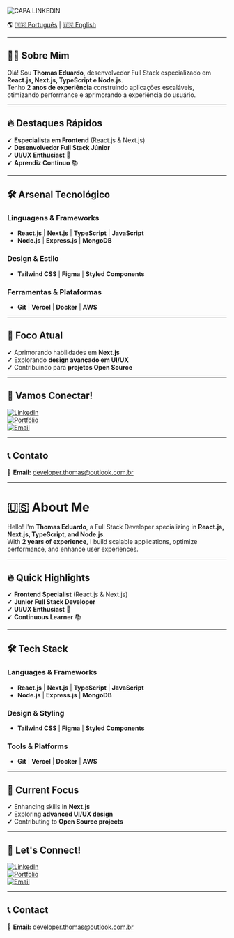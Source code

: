 ![CAPA LINKEDIN](https://github.com/user-attachments/assets/dc4dfbdf-b11f-49fe-8caa-f7c3aae3911a)

🌎 [🇧🇷 Português](#-sobre-mim) | [🇺🇸 English](#-about-me)

---

## 👨‍💻 Sobre Mim

Olá! Sou **Thomas Eduardo**, desenvolvedor Full Stack especializado em **React.js, Next.js, TypeScript e Node.js**.  
Tenho **2 anos de experiência** construindo aplicações escaláveis, otimizando performance e aprimorando a experiência do usuário.

---

## 🔥 Destaques Rápidos  

✔ **Especialista em Frontend** (React.js & Next.js)  
✔ **Desenvolvedor Full Stack Júnior**  
✔ **UI/UX Enthusiast** 🎨  
✔ **Aprendiz Contínuo** 📚  

---

## 🛠️ Arsenal Tecnológico  

### **Linguagens & Frameworks**  
- **React.js** | **Next.js** | **TypeScript** | **JavaScript**  
- **Node.js** | **Express.js** | **MongoDB**  

### **Design & Estilo**  
- **Tailwind CSS** | **Figma** | **Styled Components**  

### **Ferramentas & Plataformas**  
- **Git** | **Vercel** | **Docker** | **AWS**  

---

## 🚀 Foco Atual  

✔ Aprimorando habilidades em **Next.js**  
✔ Explorando **design avançado em UI/UX**  
✔ Contribuindo para **projetos Open Source**  

---

## 🔗 Vamos Conectar!  

[![LinkedIn](https://img.shields.io/badge/LinkedIn-000?style=for-the-badge&logo=linkedin)](https://linkedin.com/in/seu-perfil)  
[![Portfólio](https://img.shields.io/badge/Portfólio-000?style=for-the-badge&logo=react)](https://www.devthm.site)  
[![Email](https://img.shields.io/badge/Email-000?style=for-the-badge&logo=gmail)](mailto:developer.thomas@outlook.com.br)  

---

## 📞 Contato  
📧 **Email:** [developer.thomas@outlook.com.br](mailto:developer.thomas@outlook.com.br)  

---

# 🇺🇸 About Me  

Hello! I'm **Thomas Eduardo**, a Full Stack Developer specializing in **React.js, Next.js, TypeScript, and Node.js**.  
With **2 years of experience**, I build scalable applications, optimize performance, and enhance user experiences.  

---

## 🔥 Quick Highlights  

✔ **Frontend Specialist** (React.js & Next.js)  
✔ **Junior Full Stack Developer**  
✔ **UI/UX Enthusiast** 🎨  
✔ **Continuous Learner** 📚  

---

## 🛠️ Tech Stack  

### **Languages & Frameworks**  
- **React.js** | **Next.js** | **TypeScript** | **JavaScript**  
- **Node.js** | **Express.js** | **MongoDB**  

### **Design & Styling**  
- **Tailwind CSS** | **Figma** | **Styled Components**  

### **Tools & Platforms**  
- **Git** | **Vercel** | **Docker** | **AWS**  

---

## 🚀 Current Focus  

✔ Enhancing skills in **Next.js**  
✔ Exploring **advanced UI/UX design**  
✔ Contributing to **Open Source projects**  

---

## 🔗 Let's Connect!  

[![LinkedIn](https://img.shields.io/badge/LinkedIn-000?style=for-the-badge&logo=linkedin)](https://linkedin.com/in/seu-perfil)  
[![Portfolio](https://img.shields.io/badge/Portfolio-000?style=for-the-badge&logo=react)](https://www.devthm.site)  
[![Email](https://img.shields.io/badge/Email-000?style=for-the-badge&logo=gmail)](mailto:developer.thomas@outlook.com.br)  

---

## 📞 Contact  
📧 **Email:** [developer.thomas@outlook.com.br](mailto:developer.thomas@outlook.com.br)

